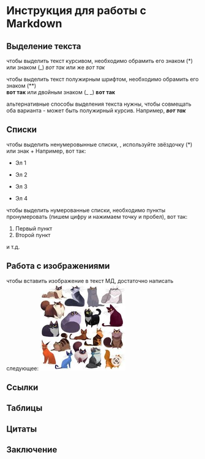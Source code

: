 # Инструкция для работы с Markdown

## Выделение текста

чтобы выделить текст курсивом, необходимо обрамить его знаком (*) или знаком (_) *вот так* или же _вот так_

чтобы выделить текст полужирным шрифтом, необходимо обрамить его знаком (**)   
**вот так** или двойным знаком (_ _) __вот так__

альтернативные способы выделения текста нужны, чтобы совмещать оба варианта - может быть полужирный курсив. Например, *__вот так__*

## Списки
чтобы выделить ненумеровынные списки, , используйте звёздочку (*) или знак +  Например, вот так:
+ Эл 1
* Эл 2
+ Эл 3
* Эл 4

чтобы выделить нумерованные списки, необходимо пункты пронумеровать (пишем цифру и нажимаем точку и пробел), вот так:
1. Первый пункт
2. Второй пункт

и т.д.

## Работа с изображениями

чтобы вставить изображение в текст МД, достаточно написать следующее: ![Привет, это милые котейки!](mnoga_kotikaff.jpeg) 

## Ссылки

## Таблицы

## Цитаты

## Заключение